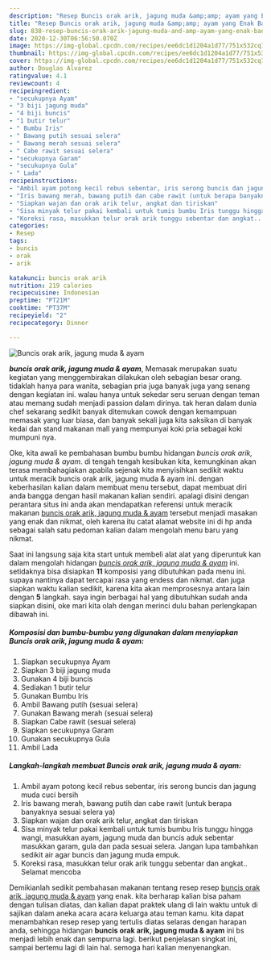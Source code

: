 ```yaml
---
description: "Resep Buncis orak arik, jagung muda &amp;amp; ayam yang Enak Banget"
title: "Resep Buncis orak arik, jagung muda &amp;amp; ayam yang Enak Banget"
slug: 838-resep-buncis-orak-arik-jagung-muda-and-amp-ayam-yang-enak-banget
date: 2020-12-30T06:56:50.070Z
image: https://img-global.cpcdn.com/recipes/ee6dc1d1204a1d77/751x532cq70/buncis-orak-arik-jagung-muda-ayam-foto-resep-utama.jpg
thumbnail: https://img-global.cpcdn.com/recipes/ee6dc1d1204a1d77/751x532cq70/buncis-orak-arik-jagung-muda-ayam-foto-resep-utama.jpg
cover: https://img-global.cpcdn.com/recipes/ee6dc1d1204a1d77/751x532cq70/buncis-orak-arik-jagung-muda-ayam-foto-resep-utama.jpg
author: Douglas Alvarez
ratingvalue: 4.1
reviewcount: 4
recipeingredient:
- "secukupnya Ayam"
- "3 biji jagung muda"
- "4 biji buncis"
- "1 butir telur"
- " Bumbu Iris"
- " Bawang putih sesuai selera"
- " Bawang merah sesuai selera"
- " Cabe rawit sesuai selera"
- "secukupnya Garam"
- "secukupnya Gula"
- " Lada"
recipeinstructions:
- "Ambil ayam potong kecil rebus sebentar, iris serong buncis dan jagung muda cuci bersih"
- "Iris bawang merah, bawang putih dan cabe rawit (untuk berapa banyaknya sesuai selera ya)"
- "Siapkan wajan dan orak arik telur, angkat dan tiriskan"
- "Sisa minyak telur pakai kembali untuk tumis bumbu Iris tunggu hingga wangi, masukkan ayam, jagung muda dan buncis aduk sebentar masukkan garam, gula dan pada sesuai selera. Jangan lupa tambahkan sedikit air agar buncis dan jagung muda empuk."
- "Koreksi rasa, masukkan telur orak arik tunggu sebentar dan angkat.. Selamat mencoba"
categories:
- Resep
tags:
- buncis
- orak
- arik

katakunci: buncis orak arik 
nutrition: 219 calories
recipecuisine: Indonesian
preptime: "PT21M"
cooktime: "PT37M"
recipeyield: "2"
recipecategory: Dinner

---
```



![Buncis orak arik, jagung muda &amp; ayam](https://img-global.cpcdn.com/recipes/ee6dc1d1204a1d77/751x532cq70/buncis-orak-arik-jagung-muda-ayam-foto-resep-utama.jpg)

<b><i>buncis orak arik, jagung muda &amp; ayam</i></b>, Memasak merupakan suatu kegiatan yang menggembirakan dilakukan oleh sebagian besar orang. tidaklah hanya para wanita, sebagian pria juga banyak juga yang senang dengan kegiatan ini. walau hanya untuk sekedar seru seruan dengan teman atau memang sudah menjadi passion dalam dirinya. tak heran dalam dunia chef sekarang sedikit banyak ditemukan cowok dengan kemampuan memasak yang luar biasa, dan banyak sekali juga kita saksikan di banyak kedai dan stand makanan mall yang mempunyai koki pria sebagai koki mumpuni nya.

Oke, kita awali ke pembahasan bumbu bumbu hidangan <i>buncis orak arik, jagung muda &amp; ayam</i>. di tengah tengah kesibukan kita, kemungkinan akan terasa membahagiakan apabila sejenak kita menyisihkan sedikit waktu untuk meracik buncis orak arik, jagung muda &amp; ayam ini. dengan keberhasilan kalian dalam membuat menu tersebut, dapat membuat diri anda bangga dengan hasil makanan kalian sendiri. apalagi disini dengan perantara situs ini anda akan mendapatkan referensi untuk meracik makanan <u>buncis orak arik, jagung muda &amp; ayam</u> tersebut menjadi masakan yang enak dan nikmat, oleh karena itu catat alamat website ini di hp anda sebagai salah satu pedoman kalian dalam mengolah menu baru yang nikmat.




Saat ini langsung saja kita start untuk membeli alat alat yang diperuntuk kan dalam mengolah hidangan <u><i>buncis orak arik, jagung muda &amp; ayam</i></u> ini. setidaknya bisa disiapkan <b>11</b> komposisi yang dibutuhkan pada menu ini. supaya nantinya dapat tercapai rasa yang endess dan nikmat. dan juga siapkan waktu kalian sedikit, karena kita akan memprosesnya antara lain dengan <b>5</b> langkah. saya ingin berbagai hal yang dibutuhkan sudah anda siapkan disini, oke mari kita olah dengan merinci dulu bahan perlengkapan dibawah ini.

<!--inarticleads1-->

##### Komposisi dan bumbu-bumbu yang digunakan dalam menyiapkan Buncis orak arik, jagung muda &amp; ayam:

1. Siapkan secukupnya Ayam
1. Siapkan 3 biji jagung muda
1. Gunakan 4 biji buncis
1. Sediakan 1 butir telur
1. Gunakan  Bumbu Iris
1. Ambil  Bawang putih (sesuai selera)
1. Gunakan  Bawang merah (sesuai selera)
1. Siapkan  Cabe rawit (sesuai selera)
1. Siapkan secukupnya Garam
1. Gunakan secukupnya Gula
1. Ambil  Lada




<!--inarticleads2-->

##### Langkah-langkah membuat Buncis orak arik, jagung muda &amp; ayam:

1. Ambil ayam potong kecil rebus sebentar, iris serong buncis dan jagung muda cuci bersih
1. Iris bawang merah, bawang putih dan cabe rawit (untuk berapa banyaknya sesuai selera ya)
1. Siapkan wajan dan orak arik telur, angkat dan tiriskan
1. Sisa minyak telur pakai kembali untuk tumis bumbu Iris tunggu hingga wangi, masukkan ayam, jagung muda dan buncis aduk sebentar masukkan garam, gula dan pada sesuai selera. Jangan lupa tambahkan sedikit air agar buncis dan jagung muda empuk.
1. Koreksi rasa, masukkan telur orak arik tunggu sebentar dan angkat.. Selamat mencoba




Demikianlah sedikit pembahasan makanan tentang resep resep <u>buncis orak arik, jagung muda &amp; ayam</u> yang enak. kita berharap kalian bisa paham dengan tulisan diatas, dan kalian dapat praktek ulang di lain waktu untuk di sajikan dalam aneka acara acara keluarga atau teman kamu. kita dapat menambahkan resep resep yang tertulis diatas selaras dengan harapan anda, sehingga hidangan <b>buncis orak arik, jagung muda &amp; ayam</b> ini bs menjadi lebih enak dan sempurna lagi. berikut penjelasan singkat ini, sampai bertemu lagi di lain hal. semoga hari kalian menyenangkan.
